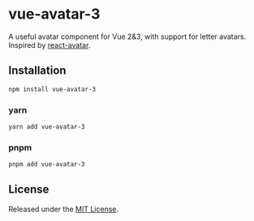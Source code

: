 # vue-avatar-3

A useful avatar component for Vue 2&3, with support for letter avatars. Inspired by [react-avatar](github.com/ambassify/react-avatar).

## Installation

```bash
npm install vue-avatar-3
```

### yarn

```bash
yarn add vue-avatar-3
```

### pnpm

```bash
pnpm add vue-avatar-3
```

## License

Released under the [MIT License](LICENSE).
